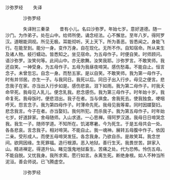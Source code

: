   沙弥罗经
　　失译




　　　　沙弥罗经

　　　　失译附三秦录
　　昔有小儿。名曰沙弥罗。年始七岁。意好道德。随一沙门。为作弟子。处在山中。给师所使。诵念经法。心不懈怠。至年八岁。得阿罗汉。道眼能洞视。所见无极。耳能彻听。天上天下。所为善恶。皆悉闻之。身能飞行。在能至到。能分一身。变作万身。自在现化。无所不作。自知宿命。所从来生及诸人物。蚑行蠕动。皆悉知之。坐见宿命。为五母作子。时便自笑。时师顾问。语沙弥罗。汝笑何等。此间山中。亦无歌舞。汝笑我耶。沙弥罗言。不敢笑师。我还自笑。一神受身。为五母作子。五母为我昼夜啼哭。感伤愁毒。不能自止。恒言念子。未曾忽忘。自念一身。而愁五家。是以自笑。不敢笑师。我为第一母作子。时有并邻居。亦生一子。与我同日。我死以后。同日子出入行步。母见之便言。悲念我子在家。亦当出入行步如是。感伤悲哀。泪下如雨。我为第二母作子。时我夭命早死。我母见人乳儿。便念乳我。悲念感伤。我为第三母作子。时年始十岁。我命复死。我母饭时。便悲泪出。我子在者。当与俱食。舍我死去。使我独食。哽咽呼天。怨言念子。我为第四母作子。时薄命先死。我母见我等辈。同时因媒娶妇。悲念我言。今子在者。亦当娶妇。我何所犯。而杀我子。我为第五母作子。时年始七岁。好道辞家。舍母随师。入山求道。一心思禅。得阿罗汉道。我母日日啼哭念我。我生一子。随师学道。不知所在。饥渴寒暑。今为死生。于是五母共会一处。各各悲哀。言念我子。相对啼哭。不能自止。我一魂神。展转五母腹中作子。依因二亲。受形成人。而使五母啼哭发狂。各念我身。乃欲自杀。是故笑耳。我念世间。欲网因缘。生死罪福。造行根源。恶入地狱。善行生天。我畏世苦。辞家入山。精进禅定。得道升仙。睹见饿鬼地狱畜生。苦痛之处。代为恐怖。怜伤五母。不能自脱。又忧我身。我所求索。愿行如言。永离生死。断绝身根。如人不种当所泥洹。善会师说。已飞腾虚空。

　　　　沙弥罗经


